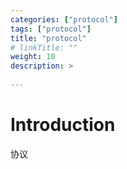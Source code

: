 ```yaml
---
categories: ["protocol"] 
tags: ["protocol"] 
title: "protocol"
# linkTitle: ""
weight: 10
description: >
  
---
```


# Introduction
协议
